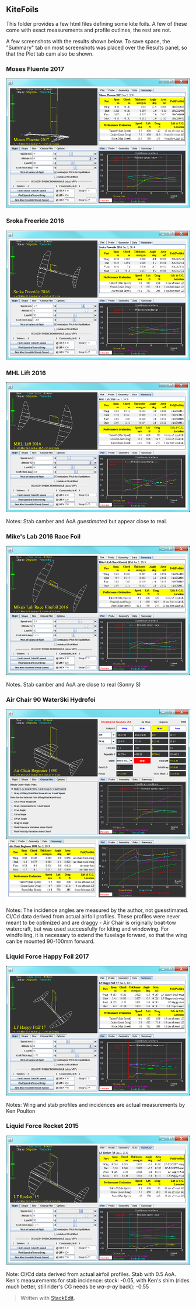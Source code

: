 ## KiteFoils

This folder provides a few html files defining some kite foils. A few of these come with exact measurements and profile outlines, the rest  are not. 

A few screenshots with the results shown below. To save space,
the "Summary" tab  on most screenshots was placed over the Results panel,
so that the Plot tab cam also be shown.

### Moses Fluente 2017 

![moses fluente 2017](moses-fluente-2017-results.png)

### Sroka Freeride 2016

![sroka freeride 2016](sroka-freeride-results.png)


### MHL Lift 2016

![MHL Lift 2016](mhl-lift-16-results.png)

Notes: Stab camber and AoA *guestimated* but appear close to real.  

### Mike's Lab 2016 Race Foil
![MikesLab foil results](MikesLab-foil-results.png)

Notes. Stab camber and AoA are close to real (Sonny S)

### Air Chair 90 WaterSki Hydrofoi

![Air Chair Alum](air-chair-results.png)

Notes: The incidence angles are measured by the author, not guesstimated. 
Cl/Cd data derived from actual airfoil profiles.  These profiles were never meant
to be optimized and are draggy - Air Chair is originally boat-tow watercraft, but was used successfully for kiting and windowing.   For windfoiling, it is necessary to extend the fuselage forward, so that the wing can be mounted 90-100mm forward. 

### Liquid Force Happy Foil 2017

![liquid force happy foil](liquid-force-happy-foil-results.png)

Notes: Wing and stab profiles and incidences  are actual  measurements by Ken Poulton

### Liquid Force Rocket 2015

![liquid force rocket foil](liquid-force-rocket-foil-results.png)

Note: Cl/Cd data derived from actual airfoil profiles.  Stab with 0.5 AoA. Ken's measurements for stab incidence: stock: -0.05, with   Ken's shim (rides much better, still rider's CG needs be *wa-a-ay* back):  -0.55

> Written with [StackEdit](https://stackedit.io/).
